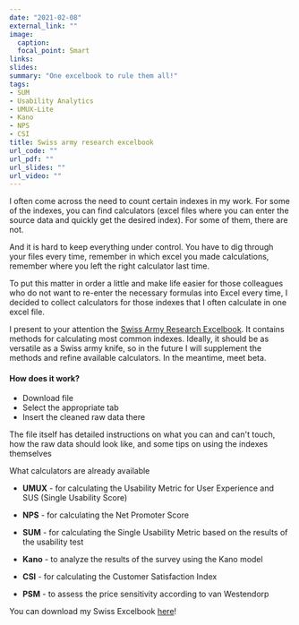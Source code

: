 ```yaml
---
date: "2021-02-08"
external_link: ""
image:
  caption: 
  focal_point: Smart
links:
slides: 
summary: "One excelbook to rule them all!"
tags:
- SUM
- Usability Analytics
- UMUX-Lite
- Kano
- NPS
- CSI
title: Swiss army research excelbook
url_code: ""
url_pdf: ""
url_slides: ""
url_video: ""
---
```


I often come across the need to count certain indexes in my work. For some of the indexes, you can find calculators (excel files where you can enter the source data and quickly get the desired index). For some of them, there are not.

And it is hard to keep everything under control. You have to dig through your files every time, remember in which excel you made calculations, remember where you left the right calculator last time.

To put this matter in order a little and make life easier for those colleagues who do not want to re-enter the necessary formulas into Excel every time, I decided to collect calculators for those indexes that I often calculate in one excel file.

I present to your attention the [Swiss Army Research Excelbook](/Swiss_Excelbook_V0.1b.xlsx). It contains methods for calculating most common indexes. Ideally, it should be as versatile as a Swiss army knife, so in the future I will supplement the methods and refine available calculators. In the meantime, meet beta.

#### How does it work?

- Download file
- Select the appropriate tab
- Insert the cleaned raw data there

The file itself has detailed instructions on what you can and can't touch, how the raw data should look like, and some tips on using the indexes themselves

What calculators are already available

* **UMUX** - for calculating the Usability Metric for User Experience and SUS (Single Usability Score)

* **NPS** - for calculating the Net Promoter Score

* **SUM** - for calculating the Single Usability Metric based on the results of the usability test

* **Kano** -  to analyze the results of the survey using the Kano model
 
* **CSI** - for calculating the Customer Satisfaction Index

* **PSM** - to assess the price sensitivity according to van Westendorp

You can download my Swiss Excelbook [here](/Swiss_Excelbook_V0.1b.xlsx)!